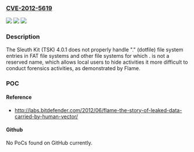 ### [CVE-2012-5619](https://cve.mitre.org/cgi-bin/cvename.cgi?name=CVE-2012-5619)
![](https://img.shields.io/static/v1?label=Product&message=n%2Fa&color=blue)
![](https://img.shields.io/static/v1?label=Version&message=n%2Fa&color=blue)
![](https://img.shields.io/static/v1?label=Vulnerability&message=n%2Fa&color=brighgreen)

### Description

The Sleuth Kit (TSK) 4.0.1 does not properly handle "." (dotfile) file system entries in FAT file systems and other file systems for which . is not a reserved name, which allows local users to hide activities it more difficult to conduct forensics activities, as demonstrated by Flame.

### POC

#### Reference
- http://labs.bitdefender.com/2012/06/flame-the-story-of-leaked-data-carried-by-human-vector/

#### Github
No PoCs found on GitHub currently.

